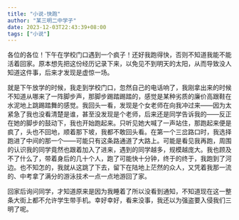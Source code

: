 ```yaml
---
title: "小说-快跑"
author: "某三明二中学子"
date: 2023-12-03T22:43:39+08:00
tags: ["小说"]
---
```


各位的各位！下午在学校门口遇到一个疯子！还好我跑得快，否则不知道我能不能活着回家。原本想先把这份经历记录下来，以免见不到明天的太阳，从而导致没人知道这件事，后来才发现是虚惊一场。 

<!--more-->

就是下午放学的时候，我走到学校门口，忽然自己的电话响了，我刚拿出来的时候不知道从哪来了一阵脚步声，那脚步踢踏踢踏的，感觉是某种劣质的廉价高跟鞋在水泥地上跳踢踏舞的感觉。我回头一看，发现是个女老师在向我冲过来——因为太紧急了我也没看清楚是谁，甚至没发现是个老师，后来还是同学告诉我的——反正在她的脚步的鼓动下，我也开始跑起来。只听见她大喊了一声站住，那跑起来便是疯了，头也不回地，顺着那下坡，我都不敢回头看。在第一个三岔路口时，我选择跑进了中间的那一个——可能只有这条路通道了大路上。可能是看见我再跑，周围的认识我的同学竟然也跟着加入了进来，遇到的同学越多，规模越庞大。我也顾及不了什么了，带着身后的几十个人，跑了可能快十分钟，终于的终于，我跑到了河边。也不知怎的，我就从这跳了下去，留下在陆地上茫然的众人，又凭着我那一流的、中考拿了满分的游泳技术一点一点地游回了家。 

回家后询问同学，才知道原来是因为我睡着了所以没看到通知，不知道现在这一整条大街上都不允许学生带手机。幸好幸好，看来没事，我还以为强盗要入侵我们三明了呢。 
